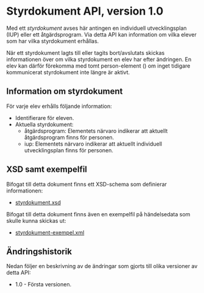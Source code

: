 Styrdokument API, version 1.0
=============================
Med ett _styrdokument_ avses här antingen en individuell utvecklingsplan (IUP) eller ett åtgärdsprogram. Via detta API kan information om vilka elever som har vilka styrdokument erhållas.

När ett styrdokument lagts till eller tagits bort/avslutats skickas informationen över om vilka styrdokument en elev har efter ändringen. En elev kan därför förekomma med tomt person-element (<person id="..." />) om inget tidigare kommunicerat styrdokument inte längre är aktivt.

Information om styrdokument
---------------------------
För varje elev erhålls följande information:

- Identifierare för eleven.
- Aktuella styrdokument:
  - åtgärdsprogram: Elementets närvaro indikerar att aktuellt åtgärdsprogram finns för personen.
  - iup: Elementets närvaro indikerar att aktuellt individuell utvecklingsplan finns för personen.

XSD samt exempelfil
-------------------
Bifogat till detta dokument finns ett XSD-schema som definierar informationen:
- [styrdokument.xsd](styrdokument.xsd)

Bifogat till detta dokument finns även en exempelfil på händelsedata som skulle kunna skickas ut:
- [styrdokument-exempel.xml](styrdokument-exempel.xml)

Ändringshistorik
----------------
Nedan följer en beskrivning av de ändringar som gjorts till olika versioner av detta API:
- 1.0 - Första versionen.
 
